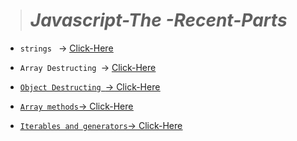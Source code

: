 > # *Javascript-The -Recent-Parts*

* `strings ` -> <u> [Click-Here](./Md%20files/Strings.md) </u>
* `Array Destructing `-> <u>[Click-Here](./Md%20files/Array%20Destructuring.md)

* `Object Destructing `-> <u>[Click-Here](./Md%20files/Object%20Destructing.md)

* `Array methods`-> <u>[Click-Here](./Md%20files/Array%20methods.md)

* `Iterables and generators`-> <u>[Click-Here](./Md%20files/Iterable%20%26%20generators.md)